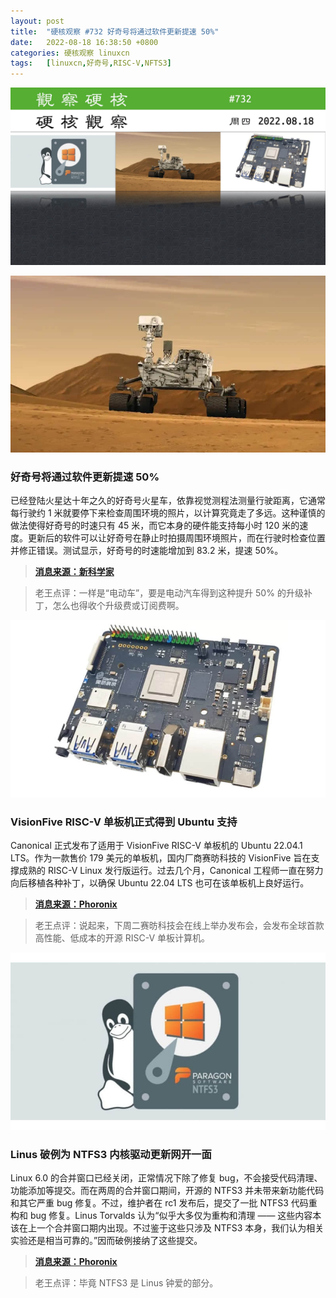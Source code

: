 ```yaml
---
layout: post
title:	"硬核观察 #732 好奇号将通过软件更新提速 50%"
date:	2022-08-18 16:38:50 +0800 
categories:	硬核观察 linuxcn 
tags:	[linuxcn,好奇号,RISC-V,NFTS3]
---
```



![](/Asserts/Images/album/202208/18/163752taeqoeve146490u6.jpg)


![](/Asserts/Images/album/202208/18/163800wv8ik9sa8ti987t9.jpg)


### 好奇号将通过软件更新提速 50%


已经登陆火星达十年之久的好奇号火星车，依靠视觉测程法测量行驶距离，它通常每行驶约 1 米就要停下来检查周围环境的照片，以计算究竟走了多远。这种谨慎的做法使得好奇号的时速只有 45 米，而它本身的硬件能支持每小时 120 米的速度。更新后的软件可以让好奇号在静止时拍摄周围环境照片，而在行驶时检查位置并修正错误。测试显示，好奇号的时速能增加到 83.2 米，提速 50%。



> 
> **[消息来源：新科学家](https://www.newscientist.com/article/2332983-curiosity-mars-rover-gets-50-per-cent-speed-boost-from-software-update/)**
> 
> 
> 



> 
> 老王点评：一样是“电动车”，要是电动汽车得到这种提升 50% 的升级补丁，怎么也得收个升级费或订阅费啊。
> 
> 
> 


![](/Asserts/Images/album/202208/18/163811timm8itn6uh8zhuh.jpg)


### VisionFive RISC-V 单板机正式得到 Ubuntu 支持


Canonical 正式发布了适用于 VisionFive RISC-V 单板机的 Ubuntu 22.04.1 LTS。作为一款售价 179 美元的单板机，国内厂商赛昉科技的 VisionFive 旨在支撑成熟的 RISC-V Linux 发行版运行。过去几个月，Canonical 工程师一直在努力向后移植各种补丁，以确保 Ubuntu 22.04 LTS 也可在该单板机上良好运行。



> 
> **[消息来源：Phoronix](https://www.phoronix.com/news/Ubuntu-22.04.1-VisionFive-RISCV)**
> 
> 
> 



> 
> 老王点评：说起来，下周二赛昉科技会在线上举办发布会，会发布全球首款高性能、低成本的开源 RISC-V 单板计算机。
> 
> 
> 


![](/Asserts/Images/album/202208/18/163825kgzecbvk45v4e52n.jpg)


### Linus 破例为 NTFS3 内核驱动更新网开一面


Linux 6.0 的合并窗口已经关闭，正常情况下除了修复 bug，不会接受代码清理、功能添加等提交。而在两周的合并窗口期间，开源的 NTFS3 并未带来新功能代码和其它严重 bug 修复。不过，维护者在 rc1 发布后，提交了一批 NTFS3 代码重构和 bug 修复。Linus Torvalds 认为“似乎大多仅为重构和清理 —— 这些内容本该在上一个合并窗口期内出现。不过鉴于这些只涉及 NTFS3 本身，我们认为相关实验还是相当可靠的。”因而破例接纳了这些提交。



> 
> **[消息来源：Phoronix](https://www.phoronix.com/news/NTFS3-Linux-6.0-Updates)**
> 
> 
> 



> 
> 老王点评：毕竟 NTFS3 是 Linus 钟爱的部分。
> 
> 
>
